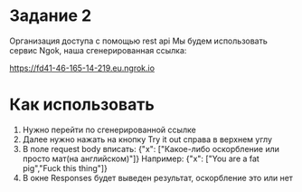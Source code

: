 # Задание 2
Организация доступа с помощью rest api
Мы будем использовать сервис Ngok, наша сгенерированная ссылка:

https://fd41-46-165-14-219.eu.ngrok.io

# Как использовать
1. Нужно перейти по сгенерированной ссылке
2. Далее нужно нажать на кнопку Try it out справа в верхнем углу
3. В поле request body вписать:
{"x": ["Какое-либо оскорбление или просто мат(на английском)"]}
Например:
{"x": ["You are a fat pig","Fuck this thing"]}
4. В окне Responses будет выведен результат, оскорбление это или нет
